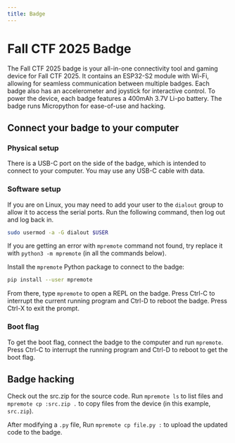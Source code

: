 ```yaml
---
title: Badge
---
```

# Fall CTF 2025 Badge

The Fall CTF 2025 badge is your all-in-one connectivity tool and gaming device for Fall CTF 2025. It contains an ESP32-S2 module with Wi-Fi, allowing for seamless communication between multiple badges. Each badge also has an accelerometer and joystick for interactive control. To power the device, each badge features a 400mAh 3.7V Li-po battery. The badge runs Micropython for ease-of-use and hacking.

## Connect your badge to your computer

### Physical setup

There is a USB-C port on the side of the badge, which is intended to connect to your computer. You may use any USB-C cable with data.

### Software setup

If you are on Linux, you may need to add your user to the `dialout` group to allow it to access the serial ports. Run the following command, then log out and log back in.
```sh
sudo usermod -a -G dialout $USER
```

If you are getting an error with `mpremote` command not found, try replace it with `python3 -m mpremote` (in all the commands below).

Install the `mpremote` Python package to connect to the badge:
```sh
pip install --user mpremote
```

From there, type `mpremote` to open a REPL on the badge. Press Ctrl-C to interrupt the current running program and Ctrl-D to reboot the badge. Press Ctrl-X to exit the prompt.

### Boot flag

To get the boot flag, connect the badge to the computer and run `mpremote`. Press Ctrl-C to interrupt the running program and Ctrl-D to reboot to get the boot flag.

## Badge hacking

Check out the src.zip for the source code. Run `mpremote ls` to list files and `mpremote cp :src.zip .` to copy files from the device (in this example, `src.zip`).

After modifying a `.py` file, Run `mpremote cp file.py :` to upload the updated code to the badge.
